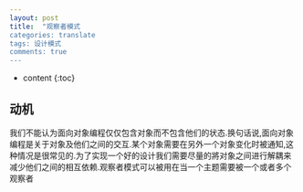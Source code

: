 ```yaml
---
layout: post
title:  "观察者模式
categories: translate
tags: 设计模式
comments: true
---
```


* content
{:toc}

## 动机


我们不能认为面向对象编程仅仅包含对象而不包含他们的状态.换句话说,面向对象编程是关于对象及他们之间的交互.某个对象需要在另外一个对象变化时被通知,这种情况是很常见的.为了实现一个好的设计我们需要尽量的將对象之间进行解耦来减少他们之间的相互依赖.观察者模式可以被用在当一个主题需要被一个或者多个观察者
